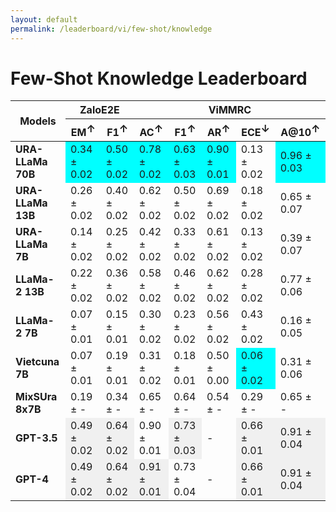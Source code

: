 ```yaml
---
layout: default
permalink: /leaderboard/vi/few-shot/knowledge
---
```

# Few-Shot Knowledge Leaderboard

<table class="table table-bordered table-sm w-100 dtHorizontalTable" cellspacing="0">
<thead>
<tr>
<th rowspan="2" class="text-center align-middle"><b>Models</b></th>
<th colspan="2" class="text-center"><b>ZaloE2E</b></th>
<th colspan="5" class="text-center"><b>ViMMRC</b></th>
</tr>
<tr>
<th class="text-center"><b>EM<span style="vertical-align: super;">↑</span></b></th>
<th class="text-center"><b>F1<span style="vertical-align: super;">↑</span></b></th>
<th class="text-center"><b>AC<span style="vertical-align: super;">↑</span></b></th>
<th class="text-center"><b>F1<span style="vertical-align: super;">↑</span></b></th>
<th class="text-center"><b>AR<span style="vertical-align: super;">↑</span></b></th>
<th class="text-center"><b>ECE<span style="vertical-align: super;">↓</span></b></th>
<th class="text-center"><b>A@10<span style="vertical-align: super;">↑</span></b></th>
</tr>
</thead>
<tbody>
<tr>
<td class="text-center"><b>URA-LLaMa 70B</b></td>
<td class="text-center" style="background-color: cyan;">0.34 ± 0.02</td>
<td class="text-center" style="background-color: cyan;">0.50 ± 0.02</td>
<td class="text-center" style="background-color: cyan;">0.78 ± 0.02</td>
<td class="text-center" style="background-color: cyan;">0.63 ± 0.03</td>
<td class="text-center" style="background-color: cyan;">0.90 ± 0.01</td>
<td class="text-center">0.13 ± 0.02</td>
<td class="text-center" style="background-color: cyan;">0.96 ± 0.03</td>
</tr>
<tr>
<td class="text-center"><b>URA-LLaMa 13B</b></td>
<td class="text-center">0.26 ± 0.02</td>
<td class="text-center">0.40 ± 0.02</td>
<td class="text-center">0.62 ± 0.02</td>
<td class="text-center">0.50 ± 0.02</td>
<td class="text-center">0.69 ± 0.02</td>
<td class="text-center">0.18 ± 0.02</td>
<td class="text-center">0.65 ± 0.07</td>
</tr>
<tr>
<td class="text-center"><b>URA-LLaMa 7B</b></td>
<td class="text-center">0.14 ± 0.02</td>
<td class="text-center">0.25 ± 0.02</td>
<td class="text-center">0.42 ± 0.02</td>
<td class="text-center">0.33 ± 0.02</td>
<td class="text-center">0.61 ± 0.02</td>
<td class="text-center">0.13 ± 0.02</td>
<td class="text-center">0.39 ± 0.07</td>
</tr>
<tr>
<td class="text-center"><b>LLaMa-2 13B</b></td>
<td class="text-center">0.22 ± 0.02</td>
<td class="text-center">0.36 ± 0.02</td>
<td class="text-center">0.58 ± 0.02</td>
<td class="text-center">0.46 ± 0.02</td>
<td class="text-center">0.62 ± 0.02</td>
<td class="text-center">0.28 ± 0.02</td>
<td class="text-center">0.77 ± 0.06</td>
</tr>
<tr>
<td class="text-center"><b>LLaMa-2 7B</b></td>
<td class="text-center">0.07 ± 0.01</td>
<td class="text-center">0.15 ± 0.01</td>
<td class="text-center">0.30 ± 0.02</td>
<td class="text-center">0.23 ± 0.02</td>
<td class="text-center">0.56 ± 0.02</td>
<td class="text-center">0.43 ± 0.02</td>
<td class="text-center">0.16 ± 0.05</td>
</tr>
<tr>
<td class="text-center"><b>Vietcuna 7B</b></td>
<td class="text-center">0.07 ± 0.01</td>
<td class="text-center">0.19 ± 0.01</td>
<td class="text-center">0.31 ± 0.02</td>
<td class="text-center">0.18 ± 0.01</td>
<td class="text-center">0.50 ± 0.00</td>
<td class="text-center" style="background-color: cyan;">0.06 ± 0.02</td>
<td class="text-center">0.31 ± 0.06</td>
</tr>
<tr>
<td class="text-center"><b>MixSUra 8x7B</b></td>
<td class="text-center">0.19 ± -</td>
<td class="text-center">0.34 ± -</td>
<td class="text-center">0.65 ± -</td>
<td class="text-center">0.64 ± -</td>
<td class="text-center">0.54 ± -</td>
<td class="text-center">0.29 ± -</td>
<td class="text-center">0.65 ± -</td>
</tr>
<tr>
<td class="text-center"><b>GPT-3.5</b></td>
<td class="text-center" style="background-color: #f0f0f0;">0.49 ± 0.02</td>
<td class="text-center" style="background-color: #f0f0f0;">0.64 ± 0.02</td>
<td class="text-center">0.90 ± 0.01</td>
<td class="text-center" style="background-color: #f0f0f0;">0.73 ± 0.03</td>
<td class="text-center">-</td>
<td class="text-center" style="background-color: #f0f0f0;">0.66 ± 0.01</td>
<td class="text-center" style="background-color: #f0f0f0;">0.91 ± 0.04</td>
</tr>
<tr>
<td class="text-center"><b>GPT-4</b></td>
<td class="text-center" style="background-color: #f0f0f0;">0.49 ± 0.02</td>
<td class="text-center" style="background-color: #f0f0f0;">0.64 ± 0.02</td>
<td class="text-center" style="background-color: #f0f0f0;">0.91 ± 0.01</td>
<td class="text-center">0.73 ± 0.04</td>
<td class="text-center">-</td>
<td class="text-center" style="background-color: #f0f0f0;">0.66 ± 0.01</td>
<td class="text-center" style="background-color: #f0f0f0;">0.91 ± 0.04</td>
</tr>
</tbody>
</table>

